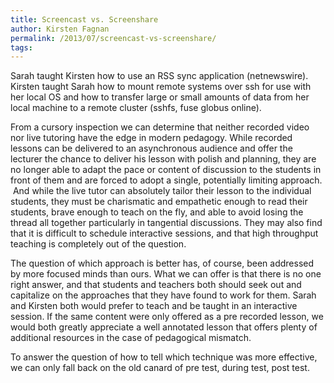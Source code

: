 ```yaml
---
title: Screencast vs. Screenshare
author: Kirsten Fagnan
permalink: /2013/07/screencast-vs-screenshare/
tags:
---
```

<p dir="ltr">
  Sarah taught Kirsten how to use an RSS sync application (netnewswire). Kirsten taught Sarah how to mount remote systems over ssh for use with her local OS and how to transfer large or small amounts of data from her local machine to a remote cluster (sshfs, fuse globus online).
</p>

<p dir="ltr">
  From a cursory inspection we can determine that neither recorded video nor live tutoring have the edge in modern pedagogy. While recorded lessons can be delivered to an asynchronous audience and offer the lecturer the chance to deliver his lesson with polish and planning, they are no longer able to adapt the pace or content of discussion to the students in front of them and are forced to adopt a single, potentially limiting approach.  And while the live tutor can absolutely tailor their lesson to the individual students, they must be charismatic and empathetic enough to read their students, brave enough to teach on the fly, and able to avoid losing the thread all together particularly in tangential discussions. They may also find that it is difficult to schedule interactive sessions, and that high throughput teaching is completely out of the question.
</p>

<p dir="ltr">
  The question of which approach is better has, of course, been addressed by more focused minds than ours. What we can offer is that there is no one right answer, and that students and teachers both should seek out and capitalize on the approaches that they have found to work for them. Sarah and Kirsten both would prefer to teach and be taught in an interactive session. If the same content were only offered as a pre recorded lesson, we would both greatly appreciate a well annotated lesson that offers plenty of additional resources in the case of pedagogical mismatch.
</p>

<p dir="ltr">
  To answer the question of how to tell which technique was more effective, we can only fall back on the old canard of pre test, during test, post test.
</p>

&nbsp;
